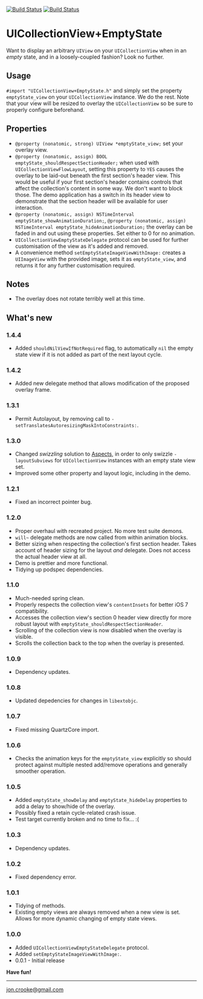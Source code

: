 [![Build Status](https://travis-ci.org/itsthejb/UICollectionViewEmptyState.svg?branch=develop)](https://travis-ci.org/itsthejb/UICollectionViewEmptyState)
[![Build Status](https://travis-ci.org/itsthejb/UICollectionViewEmptyState.svg?branch=master)](https://travis-ci.org/itsthejb/UICollectionViewEmptyState)

# UICollectionView+EmptyState

Want to display an arbitrary `UIView` on your `UICollectionView` when in an *empty* state, and in a loosely-coupled fashion? Look no further.

## Usage

`#import "UICollectionView+EmptyState.h"` and simply set the property `emptyState_view` on your `UICollectionView` instance. We do the rest. Note that your view will be resized to overlay the `UICollectionView` so be sure to properly configure beforehand.

## Properties

* `@property (nonatomic, strong) UIView *emptyState_view;` set your overlay view.
* `@property (nonatomic, assign) BOOL emptyState_shouldRespectSectionHeader;` when used with `UICollectionViewFlowLayout`, setting this property to `YES` causes the overlay to be laid-out beneath the first section's header view. This would be useful if your first section's header contains controls that affect the collection's content in some way. We don't want to block those. The demo application has a switch in its header view to demonstrate that the section header will be available for user interaction.
* `@property (nonatomic, assign) NSTimeInterval emptyState_showAnimationDuration;`, `@property (nonatomic, assign) NSTimeInterval emptyState_hideAnimationDuration;` the overlay can be faded in and out using these properties. Set either to 0 for no animation.
* `UICollectionViewEmptyStateDelegate` protocol can be used for further customisation of the view as it's added and removed.
* A convenience method `setEmptyStateImageViewWithImage:` creates a `UIImageView` with the provided image, sets it as `emptyState_view`, and returns it for any further customisation required.

## Notes

* The overlay does not rotate terribly well at this time.


## What's new

### 1.4.4
 * Added `shouldNilViewIfNotRequired` flag, to automatically `nil` the empty state view if it is not added as part of the next layout cycle.
 
### 1.4.2
* Added new delegate method that allows modification of the proposed overlay frame.

### 1.3.1
 * Permit Autolayout, by removing call to `-setTranslatesAutoresizingMaskIntoConstraints:`.

### 1.3.0
* Changed *swizzling* solution to [Aspects](https://github.com/steipete/Aspects), in order to only swizzle `-layoutSubviews` for `UICollectionView` instances with an empty state view set.
* Improved some other property and layout logic, including in the demo.

### 1.2.1
* Fixed an incorrect pointer bug.

### 1.2.0
* Proper overhaul with recreated project. No more test suite demons.
* `will~` delegate methods are now called from within animation blocks.
* Better sizing when respecting the collection's first section header. Takes account of header sizing for the layout *and* delegate. Does not access the actual header view at all.
* Demo is prettier and more functional.
* Tidying up podspec dependencies.

### 1.1.0
* Much-needed spring clean.
* Properly respects the collection view's `contentInsets` for better iOS 7 compatibility.
* Accesses the collection view's section 0 header view directly for more robust layout with `emptyState_shouldRespectSectionHeader`.
* Scrolling of the collection view is now disabled when the overlay is visible.
* Scrolls the collection back to the top when the overlay is presented.

### 1.0.9
* Dependency updates.

### 1.0.8
* Updated depedencies for changes in `libextobjc`.

### 1.0.7
* Fixed missing QuartzCore import.

### 1.0.6
* Checks the animation keys for the `emptyState_view` explicitly so should protect against multiple nested add/remove operations and generally smoother operation.

### 1.0.5
* Added `emptyState_showDelay` and `emptyState_hideDelay` properties to add a delay to show/hide of the overlay.
* Possibly fixed a retain cycle-related crash issue.
* Test target currently broken and no time to fix... :(

### 1.0.3
* Dependency updates.

### 1.0.2
* Fixed dependency error.

### 1.0.1
* Tidying of methods.
* Existing empty views are always removed when a new view is set. Allows for more dynamic changing of empty state views. 

### 1.0.0
* Added `UICollectionViewEmptyStateDelegate` protocol.
* Added `setEmptyStateImageViewWithImage:`.
* 0.0.1 - Initial release

 
**Have fun!**

---

<jon.crooke@gmail.com>




